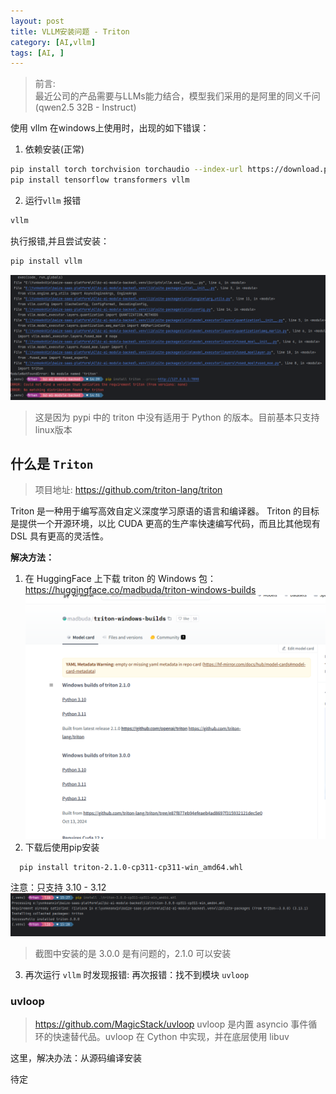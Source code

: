 ```yaml
---
layout: post
title: VLLM安装问题 - Triton
category: [AI,vllm]
tags: [AI, ]
---
```

> 前言:  
> 最近公司的产品需要与LLMs能力结合，模型我们采用的是阿里的同义千问(qwen2.5 32B - Instruct)

使用 vllm 在windows上使用时，出现的如下错误：

1. 依赖安装(正常)
  ```bash
  pip install torch torchvision torchaudio --index-url https://download.pytorch.org/whl/cu124
  pip install tensorflow transformers vllm 
  ```
2. 运行`vllm` 报错

```bash
vllm
```
执行报错,并且尝试安装：
```bash
pip install vllm
```

![](../../../assets/posts/AI/vllm/20241128/img.png)
> 这是因为 pypi 中的 triton 中没有适用于 Python 的版本。目前基本只支持linux版本

## 什么是 `Triton`

>项目地址: https://github.com/triton-lang/triton

Triton 是一种用于编写高效自定义深度学习原语的语言和编译器。 Triton 的目标是提供一个开源环境，以比 CUDA 更高的生产率快速编写代码，而且比其他现有 DSL 具有更高的灵活性。

**解决方法：**

1. 在 HuggingFace 上下载 triton 的 Windows 包：https://huggingface.co/madbuda/triton-windows-builds
  ![](../../../assets/posts/AI/vllm/20241128/img_2.png)
2. 下载后使用pip安装
  ```bash
    pip install triton-2.1.0-cp311-cp311-win_amd64.whl
  ```
  注意：只支持 3.10 - 3.12
  ![](../../../assets/posts/AI/vllm/20241128/img_3.png)
  > 截图中安装的是 3.0.0 是有问题的，2.1.0 可以安装

3. 再次运行 `vllm` 时发现报错:
  再次报错：找不到模块 `uvloop`

### uvloop 
> https://github.com/MagicStack/uvloop
uvloop 是内置 asyncio 事件循环的快速替代品。uvloop 在 Cython 中实现，并在底层使用 libuv

这里，解决办法：从源码编译安装
 
待定 

